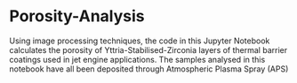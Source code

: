 # Porosity-Analysis
Using image processing techniques, the code in this Jupyter Notebook calculates the porosity of Yttria-Stabilised-Zirconia layers of thermal barrier coatings used in jet engine applications. The samples analysed in this notebook have all been deposited through Atmospheric Plasma Spray (APS)
